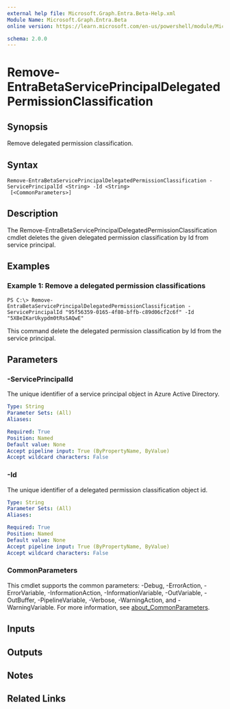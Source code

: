 ```yaml
---
external help file: Microsoft.Graph.Entra.Beta-Help.xml
Module Name: Microsoft.Graph.Entra.Beta
online version: https://learn.microsoft.com/en-us/powershell/module/Microsoft.Graph.Entra.Beta/Remove-EntraBetaServicePrincipalDelegatedPermissionClassification

schema: 2.0.0
---
```


# Remove-EntraBetaServicePrincipalDelegatedPermissionClassification

## Synopsis
Remove delegated permission classification.

## Syntax

```
Remove-EntraBetaServicePrincipalDelegatedPermissionClassification -ServicePrincipalId <String> -Id <String>
 [<CommonParameters>]
```

## Description
The Remove-EntraBetaServicePrincipalDelegatedPermissionClassification cmdlet deletes the given delegated permission classification by Id from service principal.

## Examples

### Example 1: Remove a delegated permission classifications
```
PS C:\> Remove-EntraBetaServicePrincipalDelegatedPermissionClassification -ServicePrincipalId "95f56359-0165-4f80-bffb-c89d06cf2c6f" -Id "5XBeIKarUkypdm0tRsSAQwE"
```

This command delete the delegated permission classification by Id from the service principal.

## Parameters

### -ServicePrincipalId
The unique identifier of a service principal object in Azure Active Directory.

```yaml
Type: String
Parameter Sets: (All)
Aliases:

Required: True
Position: Named
Default value: None
Accept pipeline input: True (ByPropertyName, ByValue)
Accept wildcard characters: False
```

### -Id
The unique identifier of a delegated permission classification object id.

```yaml
Type: String
Parameter Sets: (All)
Aliases:

Required: True
Position: Named
Default value: None
Accept pipeline input: True (ByPropertyName, ByValue)
Accept wildcard characters: False
```

### CommonParameters
This cmdlet supports the common parameters: -Debug, -ErrorAction, -ErrorVariable, -InformationAction, -InformationVariable, -OutVariable, -OutBuffer, -PipelineVariable, -Verbose, -WarningAction, and -WarningVariable. For more information, see [about_CommonParameters](https://go.microsoft.com/fwlink/?LinkID=113216).

## Inputs

## Outputs

## Notes
## Related Links
